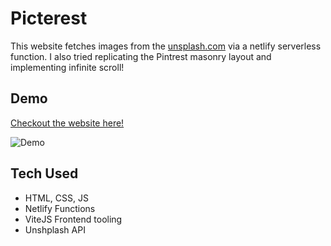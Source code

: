 # Picterest

This website fetches images from the [unsplash.com](https://unsplash.com/developers) via a netlify serverless function. I also tried replicating the Pintrest masonry layout and implementing infinite scroll!

## Demo

[Checkout the website here!](https://pictrest.netlify.app/)

![Demo](./demo.gif)

## Tech Used

- HTML, CSS, JS
- Netlify Functions
- ViteJS Frontend tooling
- Unshplash API
